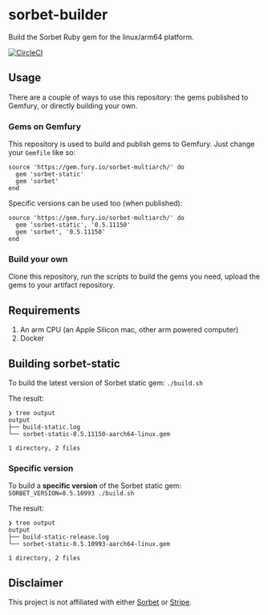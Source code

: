 # sorbet-builder
Build the Sorbet Ruby gem for the linux/arm64 platform.

[![CircleCI](https://dl.circleci.com/status-badge/img/gh/sorbet-multiarch/sorbet-builder/tree/main.svg?style=svg)](https://dl.circleci.com/status-badge/redirect/gh/sorbet-multiarch/sorbet-builder/tree/main)

## Usage
There are a couple of ways to use this repository: the gems published to Gemfury, or directly building your own.

### Gems on Gemfury
This repository is used to build and publish gems to Gemfury.
Just change your `Gemfile` like so:
```
source 'https://gem.fury.io/sorbet-multiarch/' do
  gem 'sorbet-static'
  gem 'sorbet'
end
```

Specific versions can be used too (when published):
```
source 'https://gem.fury.io/sorbet-multiarch/' do
  gem 'sorbet-static', '0.5.11150'
  gem 'sorbet', '0.5.11150'
end
```

### Build your own
Clone this repository, run the scripts to build the gems you need, upload the gems to your artifact repository.

## Requirements
1. An arm CPU (an Apple Silicon mac, other arm powered computer)
1. Docker

## Building sorbet-static
To build the latest version of Sorbet static gem: `./build.sh`

The result:
```
❯ tree output
output
├── build-static.log
└── sorbet-static-0.5.11150-aarch64-linux.gem

1 directory, 2 files
```

### Specific version
To build a **specific version** of the Sorbet static gem: `SORBET_VERSION=0.5.10993 ./build.sh`

The result:
```
❯ tree output
output
├── build-static-release.log
└── sorbet-static-0.5.10993-aarch64-linux.gem

1 directory, 2 files
```

## Disclaimer

This project is not affiliated with either [Sorbet](https://github.com/sorbet/) or [Stripe](https://stripe.com/).
